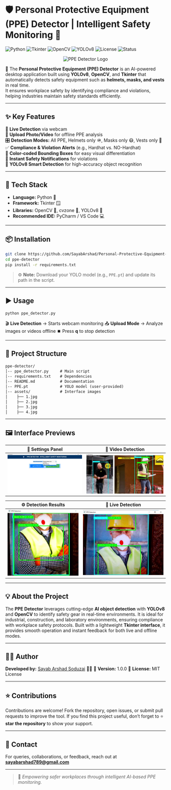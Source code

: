 
# 🛡️ Personal Protective Equipment (PPE) Detector | Intelligent Safety Monitoring 🤖  
![Python](https://img.shields.io/badge/Python-3.8+-blue?logo=python) ![Tkinter](https://img.shields.io/badge/Framework-Tkinter-orange?logo=python) ![OpenCV](https://img.shields.io/badge/OpenCV-Computer%20Vision-red?logo=opencv) ![YOLOv8](https://img.shields.io/badge/Model-YOLOv8-green?logo=ultralytics) ![License](https://img.shields.io/badge/License-MIT-yellow) ![Status](https://img.shields.io/badge/Status-Active-brightgreen)  

<p align="center">
  <img src="https://cdn-icons-png.flaticon.com/512/2936/2936757.png" alt="PPE Detector Logo" width="140"/>
</p>

🚀 The **Personal Protective Equipment (PPE) Detector** is an AI-powered desktop application built using **YOLOv8**, **OpenCV**, and **Tkinter** that automatically detects safety equipment such as **helmets, masks, and vests** in real time.  
It ensures workplace safety by identifying compliance and violations, helping industries maintain safety standards efficiently.  

---

## ✨ Key Features  
🎥 **Live Detection** via webcam  
📁 **Upload Photo/Video** for offline PPE analysis  
🎛️ **Detection Modes:** All PPE, Helmets only 🪖, Masks only 😷, Vests only 🦺  
✅ **Compliance & Violation Alerts** (e.g., Hardhat vs. NO-Hardhat)  
🎨 **Color-coded Bounding Boxes** for easy visual differentiation  
🔔 **Instant Safety Notifications** for violations  
🧠 **YOLOv8 Smart Detection** for high-accuracy object recognition  

---

## 🧠 Tech Stack  
- **Language:** Python 🐍  
- **Framework:** Tkinter 🪟  
- **Libraries:** OpenCV 🎥, cvzone 🔧, YOLOv8 🤖  
- **Recommended IDE:** PyCharm / VS Code 💻  

---

## 📦 Installation  
```bash
git clone https://github.com/SayabArshad/Personal-Protective-Equipment-Detector.git
cd ppe-detector
pip install -r requirements.txt
````

> ⚙️ **Note:** Download your YOLO model (e.g., `PPE.pt`) and update its path in the script.

---

## ▶️ Usage

```bash
python ppe_detector.py
```

🎬 **Live Detection** → Starts webcam monitoring
📤 **Upload Mode** → Analyze images or videos offline
⏹️ Press **q** to stop detection

---

## 📁 Project Structure

```
ppe-detector/
│-- ppe_detector.py     # Main script
│-- requirements.txt    # Dependencies
│-- README.md           # Documentation
│-- PPE.pt              # YOLO model (user-provided)
│-- assets/             # Interface images
│    ├── 1.jpg
│    ├── 2.jpg
│    ├── 3.jpg
│    ├── 4.jpg
```

---

## 🖼️ Interface Previews

|       🧰 Settings Panel       |        🧠 Video Detection        |
| :--------------------------: | :--------------------------: |
| ![Interface 1](assets/1.JPG) | ![Interface 2](assets/2.jpg) |

|     ⚙️ Detection Results     |       🧰 Live Detection       |
| :--------------------------: | :--------------------------: |
| ![Interface 3](assets/3.jpg) | ![Interface 4](assets/4.jpg) |

---

## 💡 About the Project

The **PPE Detector** leverages cutting-edge **AI object detection** with **YOLOv8** and **OpenCV** to identify safety gear in real-time environments.
It is ideal for industrial, construction, and laboratory environments, ensuring compliance with workplace safety protocols.
Built with a lightweight **Tkinter interface**, it provides smooth operation and instant feedback for both live and offline modes.

---

## 🧑‍💻 Author

**Developed by:** [Sayab Arshad Soduzai](https://github.com/SayabArshad) 👨‍💻
📅 **Version:** 1.0.0
📜 **License:** MIT License

---

## ⭐ Contributions

Contributions are welcome! Fork the repository, open issues, or submit pull requests to improve the tool.
If you find this project useful, don’t forget to ⭐ **star the repository** to show your support.

---

## 📧 Contact

For queries, collaborations, or feedback, reach out at **[sayabarshad789@gmail.com](mailto:sayabarshad789@gmail.com)**

---

> 🦺 *Empowering safer workplaces through intelligent AI-based PPE monitoring.*

```
```
